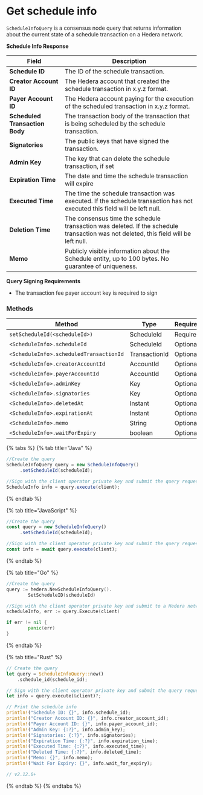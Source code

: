 # Get schedule info

`ScheduleInfoQuery` is a consensus node query that returns information about the current state of a schedule transaction on a Hedera network.

**Schedule Info Response**

| Field                          | Description                                                                                                                         |
| ------------------------------ | ----------------------------------------------------------------------------------------------------------------------------------- |
| **Schedule ID**                | The ID of the schedule transaction.                                                                                                 |
| **Creator Account ID**         | The Hedera account that created the schedule transaction in x.y.z format.                                                           |
| **Payer Account ID**           | The Hedera account paying for the execution of the scheduled transaction in x.y.z format.                                           |
| **Scheduled Transaction Body** | The transaction body of the transaction that is being scheduled by the schedule transaction.                                        |
| **Signatories**                | The public keys that have signed the transaction.                                                                                   |
| **Admin Key**                  | The key that can delete the schedule transaction, if set                                                                            |
| **Expiration Time**            | The date and time the schedule transaction will expire                                                                              |
| **Executed Time**              | The time the schedule transaction was executed. If the schedule transaction has not executed this field will be left null.          |
| **Deletion Time**              | The consensus time the schedule transaction was deleted. If the schedule transaction was not deleted, this field will be left null. |
| **Memo**                       | Publicly visible information about the Schedule entity, up to 100 bytes. No guarantee of uniqueness.                                |

**Query Signing Requirements**

* The transaction fee payer account key is required to sign

### Methods

<table><thead><tr><th width="420.3333333333333">Method</th><th>Type</th><th>Requirement</th></tr></thead><tbody><tr><td><code>setScheduleId(&#x3C;scheduleId>)</code></td><td>ScheduleId</td><td>Required</td></tr><tr><td><code>&#x3C;ScheduleInfo>.scheduleId</code></td><td>ScheduleId</td><td>Optional</td></tr><tr><td><code>&#x3C;ScheduleInfo>.scheduledTransactionId</code></td><td>TransactionId</td><td>Optional</td></tr><tr><td><code>&#x3C;ScheduleInfo>.creatorAccountId</code></td><td>AccountId</td><td>Optional</td></tr><tr><td><code>&#x3C;ScheduleInfo>.payerAccountId</code></td><td>AccountId</td><td>Optional</td></tr><tr><td><code>&#x3C;ScheduleInfo>.adminKey</code></td><td>Key</td><td>Optional</td></tr><tr><td><code>&#x3C;ScheduleInfo>.signatories</code></td><td>Key</td><td>Optional</td></tr><tr><td><code>&#x3C;ScheduleInfo>.deletedAt</code></td><td>Instant</td><td>Optional</td></tr><tr><td><code>&#x3C;ScheduleInfo>.expirationAt</code></td><td>Instant</td><td>Optional</td></tr><tr><td><code>&#x3C;ScheduleInfo>.memo</code></td><td>String</td><td>Optional</td></tr><tr><td><code>&#x3C;ScheduleInfo>.waitForExpiry</code></td><td>boolean</td><td>Optional</td></tr></tbody></table>

{% tabs %}
{% tab title="Java" %}
```java
//Create the query
ScheduleInfoQuery query = new ScheduleInfoQuery()
     .setScheduleId(scheduleId);

//Sign with the client operator private key and submit the query request to a node in a Hedera network
ScheduleInfo info = query.execute(client);
```
{% endtab %}

{% tab title="JavaScript" %}
```javascript
//Create the query
const query = new ScheduleInfoQuery()
     .setScheduleId(scheduleId);

//Sign with the client operator private key and submit the query request to a node in a Hedera network
const info = await query.execute(client);
```
{% endtab %}

{% tab title="Go" %}
```go
//Create the query
query := hedera.NewScheduleInfoQuery().
		SetScheduleID(scheduleId)

//Sign with the client operator private key and submit to a Hedera network
scheduleInfo, err := query.Execute(client)

if err != nil {
		panic(err)
}
```
{% endtab %}

{% tab title="Rust" %}
```rust
// Create the query
let query = ScheduleInfoQuery::new()
    .schedule_id(schedule_id);

// Sign with the client operator private key and submit the query request to a node in a Hedera network
let info = query.execute(&client)?;

// Print the schedule info
println!("Schedule ID: {}", info.schedule_id);
println!("Creator Account ID: {}", info.creator_account_id);
println!("Payer Account ID: {}", info.payer_account_id);
println!("Admin Key: {:?}", info.admin_key);
println!("Signatories: {:?}", info.signatories);
println!("Expiration Time: {:?}", info.expiration_time);
println!("Executed Time: {:?}", info.executed_time);
println!("Deleted Time: {:?}", info.deleted_time);
println!("Memo: {}", info.memo);
println!("Wait For Expiry: {}", info.wait_for_expiry);

// v2.12.0+
```
{% endtab %}
{% endtabs %}
